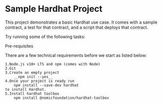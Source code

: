 # Sample Hardhat Project

This project demonstrates a basic Hardhat use case. It comes with a sample contract, a test for that contract, and a script that deploys that contract.

Try running some of the following tasks:


Pre-requisites​

There are a few technical requirements before we start as listed below:
```shell
1.Node.js v10+ LTS and npm (comes with Node)
2.Git
3.Create an empty project
    __npm init --yes__
4.Once your project is ready run
    npm install --save-dev hardhat
to install Hardhat.
5.Install hardhat toolbox 
    npm install @nomicfoundation/hardhat-toolbox    
```

